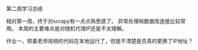 
第二周学习总结


相对第一周，终于对scrapy有一点点熟悉感了。
异常处理和数据库连接比较常用。
本周的主要难点是对随机代理IP还是不太理解。

作业一，照着老师视频的代码在本地运行了，但是不清楚是否真的更换了IP地址？

